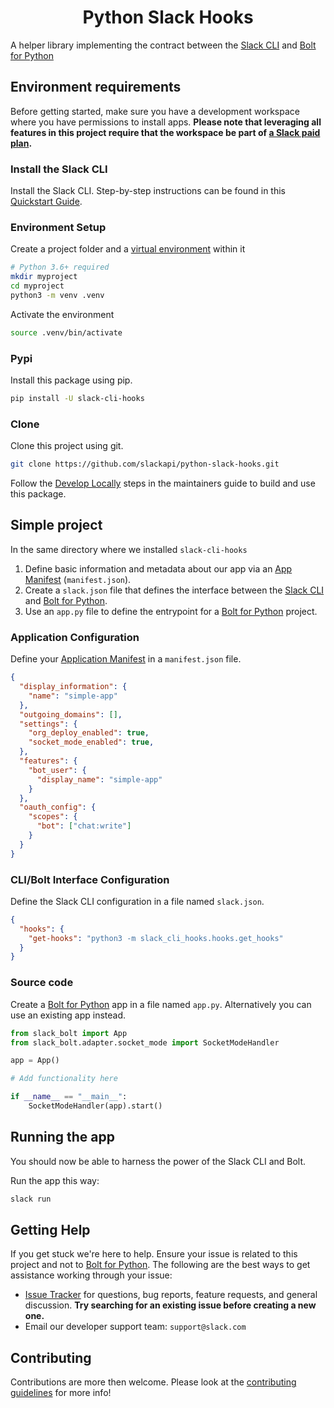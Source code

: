 <h1 align="center">Python Slack Hooks</h1>

A helper library implementing the contract between the
[Slack CLI][slack-cli-docs] and
[Bolt for Python](https://slack.dev/bolt-python/)

## Environment requirements

Before getting started, make sure you have a development workspace where you
have permissions to install apps. **Please note that leveraging all features in
this project require that the workspace be part of
[a Slack paid plan](https://slack.com/pricing).**

### Install the Slack CLI

Install the Slack CLI. Step-by-step instructions can be found in this
[Quickstart Guide][slack-cli-docs].

### Environment Setup

Create a project folder and a
[virtual environment](https://docs.python.org/3/library/venv.html#module-venv)
within it

```zsh
# Python 3.6+ required
mkdir myproject
cd myproject
python3 -m venv .venv
```

Activate the environment

```zsh
source .venv/bin/activate
```

### Pypi

Install this package using pip.

```zsh
pip install -U slack-cli-hooks
```

### Clone

Clone this project using git.

```zsh
git clone https://github.com/slackapi/python-slack-hooks.git
```

Follow the
[Develop Locally](https://github.com/slackapi/python-slack-hooks/blob/main/.github/maintainers_guide.md#develop-locally)
steps in the maintainers guide to build and use this package.

## Simple project

In the same directory where we installed `slack-cli-hooks`

1. Define basic information and metadata about our app via an
   [App Manifest](https://api.slack.com/reference/manifests) (`manifest.json`).
2. Create a `slack.json` file that defines the interface between the
   [Slack CLI][slack-cli-docs] and [Bolt for Python][bolt-python-docs].
3. Use an `app.py` file to define the entrypoint for a
   [Bolt for Python][bolt-python-docs] project.

### Application Configuration

Define your [Application Manifest](https://api.slack.com/reference/manifests) in
a `manifest.json` file.

```json
{
  "display_information": {
    "name": "simple-app"
  },
  "outgoing_domains": [],
  "settings": {
    "org_deploy_enabled": true,
    "socket_mode_enabled": true,
  },
  "features": {
    "bot_user": {
      "display_name": "simple-app"
    }
  },
  "oauth_config": {
    "scopes": {
      "bot": ["chat:write"]
    }
  }
}
```

### CLI/Bolt Interface Configuration

Define the Slack CLI configuration in a file named `slack.json`.

```json
{
  "hooks": {
    "get-hooks": "python3 -m slack_cli_hooks.hooks.get_hooks"
  }
}
```

### Source code

Create a [Bolt for Python][bolt-python-docs] app in a file named `app.py`.
Alternatively you can use an existing app instead.

```python
from slack_bolt import App
from slack_bolt.adapter.socket_mode import SocketModeHandler

app = App()

# Add functionality here

if __name__ == "__main__":
    SocketModeHandler(app).start()
```

## Running the app

You should now be able to harness the power of the Slack CLI and Bolt.

Run the app this way:

```zsh
slack run
```

## Getting Help

If you get stuck we're here to help. Ensure your issue is related to this
project and not to [Bolt for Python][bolt-python-docs]. The following are the
best ways to get assistance working through your issue:

- [Issue Tracker](https://github.com/slackapi/python-slack-hooks/issues) for
  questions, bug reports, feature requests, and general discussion. **Try
  searching for an existing issue before creating a new one.**
- Email our developer support team: `support@slack.com`

## Contributing

Contributions are more then welcome. Please look at the
[contributing guidelines](https://github.com/slackapi/python-slack-hooks/blob/main/.github/CONTRIBUTING.md)
for more info!

[slack-cli-docs]: https://api.slack.com/automation/cli
[bolt-python-docs]: https://slack.dev/bolt-python/concepts
